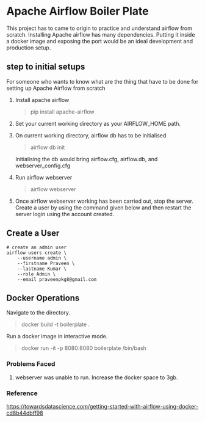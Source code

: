 # Apache Airflow Boiler Plate

This project has to came to origin to practice and understand airflow from scratch. Installing Apache airflow 
has many dependencies. Putting it inside a docker image and exposing the port would be an ideal development and 
production setup.

## step to initial setups
For someone who wants to know what are the thing that have to be done for setting up Apache Airflow from scratch

1. Install apache airflow
   > pip install apache-airflow
2. Set your current working directory as your AIRFLOW_HOME path.
3. On current working directory, airflow db has to be initialised 
   > airflow db init
   
   Initialising the db would bring airflow.cfg, airflow.db, and webserver_config.cfg
4. Run airflow webserver
   > airflow webserver
5. Once airflow webserver working has been carried out, stop the server. 
   Create a user by using the command given below and then restart the server login using the account created.



## Create a User

```commandline
# create an admin user
airflow users create \
    --username admin \
    --firstname Praveen \
    --lastname Kumar \
    --role Admin \
    --email praveenpkg8@gmail.com
```

## Docker Operations
Navigate to the directory. 
>  docker build -t boilerplate .

Run a docker image in interactive mode.
> docker run -it -p 8080:8080 boilerplate /bin/bash

### Problems Faced
1. webserver was unable to run. Increase the docker space to 3gb.


### Reference
https://towardsdatascience.com/getting-started-with-airflow-using-docker-cd8b44dbff98
